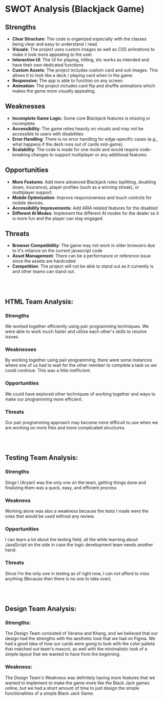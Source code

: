 # SWOT Analysis (Blackjack Game)

## Strengths
- **Clear Structure**: The code is organized especially with the classes being clear and easy to understand / read.
- **Visuals**: The project uses custom images as well as CSS animations to make it look more appealing to the user.
- **Interactive UI**: The UI for playing, hitting, etc works as intended and have their own dedicated functions
- **Custom Assets**: The project includes custom card and suit images. This allows it to look like a deck / playing card when in the game. 
- **Responsive**: The app is able to function on any screen.
- **Animation**: The project includes card flip and shuffle animations which makes the game more visually appealing.

## Weaknesses
- **Incomplete Game Logic**: Some core Blackjack features is missing or incomplete
- **Accessibility**: The game relies heavily on visuals and may not be accessible to users with disabilities 
- **Error Handling**: There is no error handling for edge-specific cases (e.g., what happens if the deck runs out of cards mid-game).
- **Scalability**: The code is made for one mode and would require code-breaking changes to support multiplayer or any additional features.

## Opportunities
- **More Features**: Add more advanced Blackjack rules (splitting, doubling down, insurance), player profiles (such as a winning streak), or multiplayer support.
- **Mobile Optimization**: Improve responsiveness and touch controls for mobile devices.
- **Accessibility Improvements**: Add ARIA related features for the disabled
- **Different AI Modes**: Implement the different AI modes for the dealer so it is more fun and the player can stay engaged.
  
## Threats
- **Browser Compatibility**: The game may not work in older browsers due to it's reliance on the current javascript code
- **Asset Management**: There can be a performance or reference issue since the assets are hardcoded
- **Competition**: The project will not be able to stand out as it currently is and other teams can stand out.

<br><br>
## HTML Team Analysis:
### Strengths
We worked together efficiently using pair programming techniques. We were able to work much faster and utilize each other's skills to resolve issues.
### Weaknesses
By working together using pair programming, there were some instances where one of us had to wait for the other member to complete a task so we could continue. This was a little inefficient.
### Opportunities
We could have explored other techniques of working together and ways to make our programming more efficient.
### Threats
Our pair programming approach may become more difficult to use when we are working on more files and more complicated structures. 


<br><br>
## Testing Team Analysis:
### Strengths
Singe I (Aryan) was the only one on the team, getting things done and finalizing them was a quick, easy, and efficient process
### Weakness
Working alone was also a weakness because the tests I made were the ones that would be used without any review.
### Opportunities
I can learn a lot about the testing field, all the while learning about JavaScript on the side in case the logic development team needs another hand.
### Threats
Since I'm the only one in testing as of right now, I can not afford to miss anything (Because then there is no one to take over).

<br><br>
## Design Team Analysis:
### Strengths:
The Design Team consisted of Verania and Khang, and we believed that our design had the strengths with the aesthetic look that we had on Figma. We had a good idea of how our cards were going to look with the color pallete that matched out team's mascot, as well with the minimalistic look of a simple layout that we wanted to have from the beginning.
### Weakness:
The Design Team's Weakness was definitely having more features that we wanted to implement to make the game more like the Black Jack games online, but we had a short amount of time to just design the simple functionalities of a simple Black Jack Game.